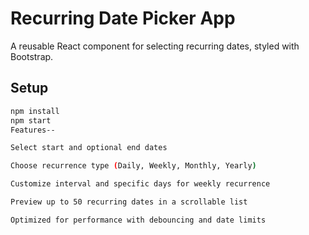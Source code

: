 
# Recurring Date Picker App
   A reusable React component for selecting recurring dates, styled with Bootstrap.

   ## Setup
   ```bash
   npm install
   npm start
   Features--

Select start and optional end dates

Choose recurrence type (Daily, Weekly, Monthly, Yearly)

Customize interval and specific days for weekly recurrence

Preview up to 50 recurring dates in a scrollable list

Optimized for performance with debouncing and date limits